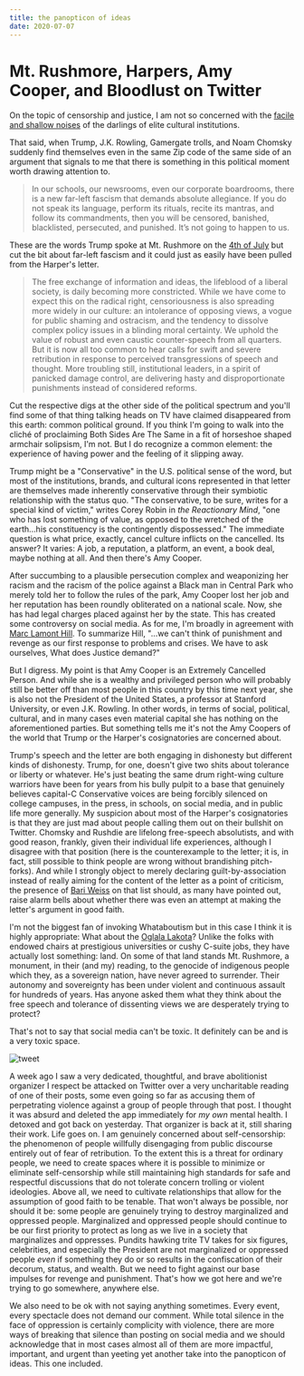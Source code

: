```yaml
---
title: the panopticon of ideas
date: 2020-07-07
---
```


# Mt. Rushmore, Harpers, Amy Cooper, and Bloodlust on Twitter

On the topic of censorship and justice, I am not so concerned with the [facile and shallow noises](https://harpers.org/a-letter-on-justice-and-open-debate/) of the darlings of elite cultural institutions.

That said, when Trump, J.K. Rowling, Gamergate trolls, and Noam Chomsky suddenly find themselves even in the same Zip code of the same side of an argument that signals to me that there is something in this political moment worth drawing attention to. 

> In our schools, our newsrooms, even our corporate boardrooms, there is a new far-left fascism that demands absolute allegiance.  If you do not speak its language, perform its rituals, recite its mantras, and follow its commandments, then you will be censored, banished, blacklisted, persecuted, and punished.  It’s not going to happen to us.

These are the words Trump spoke at Mt. Rushmore on the [4th of July](https://www.whitehouse.gov/briefings-statements/remarks-president-trump-south-dakotas-2020-mount-rushmore-fireworks-celebration-keystone-south-dakota/) but cut the bit about far-left fascism and it could just as easily have been pulled from the Harper's letter. 

> The free exchange of information and ideas, the lifeblood of a liberal society, is daily becoming more constricted. While we have come to expect this on the radical right, censoriousness is also spreading more widely in our culture: an intolerance of opposing views, a vogue for public shaming and ostracism, and the tendency to dissolve complex policy issues in a blinding moral certainty. We uphold the value of robust and even caustic counter-speech from all quarters. But it is now all too common to hear calls for swift and severe retribution in response to perceived transgressions of speech and thought. More troubling still, institutional leaders, in a spirit of panicked damage control, are delivering hasty and disproportionate punishments instead of considered reforms.

Cut the respective digs at the other side of the political spectrum and you'll find some of that thing talking heads on TV have claimed disappeared from this earth: common political ground. If you think I'm going to walk into the cliché of proclaiming Both Sides Are The Same in a fit of horseshoe shaped armchair solipsism, I'm not. But I do recognize a common element: the experience of having power and the feeling of it slipping away.

Trump might be a "Conservative" in the U.S. political sense of the word, but most of the institutions, brands, and cultural icons represented in that letter are themselves made inherently conservative through their symbiotic relationship with the status quo. "The conservative, to be sure, writes for a special kind of victim," writes Corey Robin in *the Reactionary Mind*, "one who has lost something of value, as opposed to the wretched of the earth...his constituency is the contingently dispossessed." The immediate question is what price, exactly, cancel culture inflicts on the cancelled. Its answer? It varies: A job, a reputation, a platform, an event, a book deal, maybe nothing at all. And then there's Amy Cooper.

After succumbing to a plausible persecution complex and weaponizing her racism and the racism of the police against a Black man in Central Park who merely told her to follow the rules of the park, Amy Cooper lost her job and her reputation has been roundly obliterated on a national scale. Now, she has had legal charges placed against her by the state. This has created some controversy on social media. As for me, I'm broadly in agreement with [Marc Lamont Hill](https://www.youtube.com/watch?v=iDKxl0hAw88). To summarize Hill, "...we can't think of punishment and revenge as our first response to problems and crises. We have to ask ourselves, What does Justice demand?" 

But I digress. My point is that Amy Cooper is an Extremely Cancelled Person. And while she is a wealthy and privileged person who will probably still be better off than most people in this country by this time next year, she is also not the President of the United States, a professor at Stanford University, or even J.K. Rowling. In other words, in terms of social, political, cultural, and in many cases even material capital she has nothing on the aforementioned parties. But something tells me it's not the Amy Coopers of the world that Trump or the Harper's cosignatories are concerned about. 

Trump's speech and the letter are both engaging in dishonesty but different kinds of dishonesty. Trump, for one, doesn't give two shits about tolerance or liberty or whatever. He's just beating the same drum right-wing culture warriors have been for years from his bully pulpit to a base that genuinely believes capital-C Conservative voices are being forcibly silenced on college campuses, in the press, in schools, on social media, and in public life more generally. My suspicion about most of the Harper's cosignatories is that they are just mad about people calling them out on their bullshit on Twitter. Chomsky and Rushdie are lifelong free-speech absolutists, and with good reason, frankly, given their individual life experiences, although I disagree with that position (here is the counterexample to the letter; it is, in fact, still possible to think people are wrong without brandishing pitch-forks). And while I strongly object to merely declaring guilt-by-association instead of really aiming for the content of the letter as a point of criticism, the presence of [Bari Weiss](https://www.currentaffairs.org/2019/04/why-we-all-hate-bari-weiss-so-much) on that list should, as many have pointed out, raise alarm bells about whether there was even an attempt at making the letter's argument in good faith. 

I'm not the biggest fan of invoking Whataboutism but in this case I think it is highly appropriate: What about the [Oglala Lakota](https://indiancountrytoday.com/news/treaty-defenders-block-road-leading-to-mount-rushmore-ctPNfZ1W0UiABOWreb-srA)? Unlike the folks with endowed chairs at prestigious universities or cushy C-suite jobs, they have actually lost something: land. On some of that land stands Mt. Rushmore, a monument, in their (and my) reading, to the genocide of indigenous people which they, as a sovereign nation, have never agreed to surrender. Their autonomy and sovereignty has been under violent and continuous assault for hundreds of years. Has anyone asked them what they think about the free speech and tolerance of dissenting views we are desperately trying to protect? 

That's not to say that social media can't be toxic. It definitely can be and is a very toxic space. 

![tweet](https://i.imgur.com/UqTLyd8.png)

A week ago I saw a very dedicated, thoughtful, and brave abolitionist organizer I respect be attacked on Twitter over a very uncharitable reading of one of their posts, some even going so far as accusing them of perpetrating violence against a group of people through that post. I thought it was absurd and deleted the app immediately for *my own* mental health. I detoxed and got back on yesterday. That organizer is back at it, still sharing their work. Life goes on. I am genuinely concerned about self-censorship: the phenomenon of people willfully disengaging from public discourse entirely out of fear of retribution. To the extent this is a threat for ordinary people, we need to create spaces where it is possible to minimize or eliminate self-censorship while still maintaining high standards for safe and respectful discussions that do not tolerate concern trolling or violent ideologies. Above all, we need to cultivate relationships that allow for the assumption of good faith to be tenable. That won't always be possible, nor should it be: some people are genuinely trying to destroy marginalized and oppressed people. Marginalized and oppressed people should continue to be our first priority to protect as long as we live in a society that marginalizes and oppresses. Pundits hawking trite TV takes for six figures, celebrities, and especially the President are not marginalized or oppressed  people *even* if something they do or so results in the confiscation of their decorum, status, and wealth. But we need to fight against our base impulses for revenge and punishment. That's how we got here and we're trying to go somewhere, anywhere else.

We also need to be ok with not saying anything sometimes. Every event, every spectacle does not demand our comment. While total silence in the face of oppression is certainly complicity with violence, there are more ways of breaking that silence than posting on social media and we should acknowledge that in most cases almost all of them are more impactful, important, and urgent than yeeting yet another take into the panopticon of ideas. This one included.









